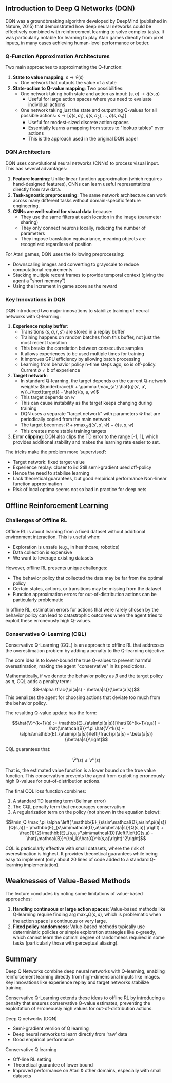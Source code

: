 ## Introduction to Deep Q Networks (DQN)

DQN was a groundbreaking algorithm developed by DeepMind (published in Nature, 2015) that demonstrated how deep neural networks could be effectively combined with reinforcement learning to solve complex tasks. It was particularly notable for learning to play Atari games directly from pixel inputs, in many cases achieving human-level performance or better.

### Q-Function Approximation Architectures

Two main approaches to approximating the Q-function:
1. **State to value mapping**: $s \rightarrow \hat{v}(s)$
    - One network that outputs the value of a state
2. **State-action to Q-value mapping**: Two possibilities:
    - One network taking both state and action as input: $(s,a) \rightarrow \hat{q}(s,a)$
        - Useful for large action spaces where you need to evaluate individual actions
    - One network taking just the state and outputting Q-values for all possible actions: $s \rightarrow [\hat{q}(s,a_1), \hat{q}(s,a_2), ..., \hat{q}(s,a_n)]$
        - Useful for modest-sized discrete action spaces
        - Essentially learns a mapping from states to "lookup tables" over actions
        - This is the approach used in the original DQN paper

### DQN Architecture

DQN uses convolutional neural networks (CNNs) to process visual input. This has several advantages:
1. **Feature learning**: Unlike linear function approximation (which requires hand-designed features), CNNs can learn useful representations directly from raw data.
2. **Task-agnostic preprocessing**: The same network architecture can work across many different tasks without domain-specific feature engineering.
3. **CNNs are well-suited for visual data** because:
    - They use the same filters at each location in the image (parameter sharing)
    - They only connect neurons locally, reducing the number of parameters
    - They impose translation equivariance, meaning objects are recognized regardless of position

For Atari games, DQN uses the following preprocessing:
- Downscaling images and converting to grayscale to reduce computational requirements
- Stacking multiple recent frames to provide temporal context (giving the agent a "short memory")
- Using the increment in game score as the reward

### Key Innovations in DQN

DQN introduced two major innovations to stabilize training of neural networks with Q-learning:
1. **Experience replay buffer**:
    - Transitions $(s, a, r, s')$ are stored in a replay buffer
    - Training happens on random batches from this buffer, not just the most recent transition
    - This breaks the correlation between consecutive samples
    - It allows experiences to be used multiple times for training
    - It improves GPU efficiency by allowing batch processing
    - Learning from behavior policy n-time steps ago, so is off-policy. Current $b \neq b$ of experience 
2. **Target network**:
    - In standard Q-learning, the target depends on the current Q-network weights: $\underbrace{R + \gamma \max_{a'} \hat{q}(s', a', w)}_{\text{target}} - \hat{q}(s, a, w)$
    - This target depends on $w$
    - This can cause instability as the target keeps changing during training
    - DQN uses a separate "target network" with parameters $\tilde{w}$ that are periodically copied from the main network
    - The target becomes: $R + \gamma \max_{a'} \hat{q}(s', a', \tilde{w}) - \hat{q}(s, a, w)$
    - This creates more stable training targets
3. **Error clipping**: DQN also clips the TD error to the range [-1, 1], which provides additional stability and makes the learning rate easier to set.

The tricks make the problem more ‘supervised’:
- Target network: fixed target value
- Experience replay: closer to iid
Still semi-gradient used off-policy
- Hence the need to stabilise learning
- Lack theoretical guarantees, but good empirical performance
Non-linear function approximation
- Risk of local optima seems not so bad in practice for deep nets

## Offline Reinforcement Learning
### Challenges of Offline RL

Offline RL is about learning from a fixed dataset without additional environment interaction. This is useful when:

- Exploration is unsafe (e.g., in healthcare, robotics)
- Data collection is expensive
- We want to leverage existing datasets

However, offline RL presents unique challenges:

- The behavior policy that collected the data may be far from the optimal policy
- Certain states, actions, or transitions may be missing from the dataset
- Function approximation errors for out-of-distribution actions can be particularly problematic

In offline RL, estimation errors for actions that were rarely chosen by the behavior policy can lead to catastrophic outcomes when the agent tries to exploit these erroneously high Q-values.

### Conservative Q-Learning (CQL)

Conservative Q-Learning (CQL) is an approach to offline RL that addresses the overestimation problem by adding a penalty to the Q-learning objective.

The core idea is to lower-bound the true Q-values to prevent harmful overestimation, making the agent "conservative" in its predictions.

Mathematically, if we denote the behavior policy as $\beta$ and the target policy as $\pi$, CQL adds a penalty term:
$$-\alpha \frac{\pi(a|s) - \beta(a|s)}{\beta(a|s)}$$
This penalizes the agent for choosing actions that deviate too much from the behavior policy.

The resulting Q-value update has the form:

$$\hat{V}^{k+1}(s) := \mathbb{E}_{a\sim\pi(a|s)}[\hat{Q}^{k+1}(s,a)] = \hat{\mathcal{B}}^\pi \hat{V}^k(s) - \alpha\mathbb{E}_{a\sim\pi(a|s)}\left[\frac{\pi(a|s) - \beta(a|s)}{\beta(a|s)}\right]$$

CQL guarantees that:

$$\hat{V}^\pi(s) \leq V^\pi(s)$$

That is, the estimated value function is a lower bound on the true value function. This conservatism prevents the agent from exploiting erroneously high Q-values for out-of-distribution actions.

The final CQL loss function combines:
1. A standard TD learning term (Bellman error)
2. The CQL penalty term that encourages conservatism
3. A regularization term on the policy (not shown in the equation below):

$$\min_Q \max_\pi \alpha \left( \mathbb{E}_{s\sim\mathcal{D},a\sim\pi(a|s)}[Q(s,a)] - \mathbb{E}_{s\sim\mathcal{D},a\sim\beta(a|s)}[Q(s,a)] \right) + \frac{1}{2}\mathbb{E}_{s,a,s'\sim\mathcal{D}}\left[\left(Q(s,a) - \hat{\mathcal{B}}^{\pi_k}\hat{Q}^k(s,a)\right)^2\right]$$

CQL is particularly effective with small datasets, where the risk of overestimation is highest. It provides theoretical guarantees while being easy to implement (only about 20 lines of code added to a standard Q-learning implementation).

## Weaknesses of Value-Based Methods

The lecture concludes by noting some limitations of value-based approaches:
1. **Handling continuous or large action spaces**: Value-based methods like Q-learning require finding $\arg\max_a Q(s,a)$, which is problematic when the action space is continuous or very large.
2. **Fixed policy randomness**: Value-based methods typically use deterministic policies or simple exploration strategies like ε-greedy, which cannot learn the optimal degree of randomness required in some tasks (particularly those with perceptual aliasing).

## Summary

Deep Q Networks combine deep neural networks with Q-learning, enabling reinforcement learning directly from high-dimensional inputs like images. Key innovations like experience replay and target networks stabilize training.

Conservative Q-Learning extends these ideas to offline RL by introducing a penalty that ensures conservative Q-value estimates, preventing the exploitation of erroneously high values for out-of-distribution actions.

Deep Q networks (DQN)
- Semi-gradient version of Q learning
- Deep neural networks to learn directly from ‘raw’ data
- Good empirical performance

Conservative Q learning
- Off-line RL setting
- Theoretical guarantee of lower bound
- Improved performance on Atari & other domains, especially with small datasets